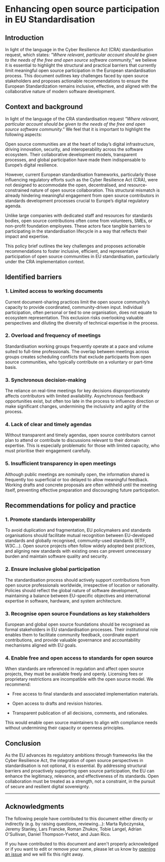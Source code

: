 # Enhancing open source participation in EU Standardisation
## Introduction
In light of the language in the Cyber Resilience Act (CRA) standardisation request, which states: *"Where relevant, particular account should be given to the needs of the free and open source software community,"* we believe it is essential to highlight the structural and practical barriers that currently limit meaningful open source participation in the European standardisation process. This document outlines key challenges faced by open source stakeholders and proposes actionable recommendations to ensure the European Standardization remains inclusive, effective, and aligned with the collaborative nature of modern software development.

## Context and background
In light of the language of the CRA standardisation request *"Where relevant, particular account should be given to the needs of the free and open source software community."* We feel that it is important to highlight the following aspects:

Open source communities are at the heart of today’s digital infrastructure, driving innovation, security, and interoperability across the software ecosystem. Their collaborative development models, transparent processes, and global participation have made them indispensable to Europe’s digital resilience.

However, current European standardisation frameworks, particularly those influencing regulatory efforts such as the Cyber Resilience Act (CRA), were not designed to accommodate the open, decentralised, and resource-constrained nature of open source collaboration. This structural mismatch is already hindering meaningful engagement from open source contributors in standards development processes crucial to Europe’s digital regulatory agenda.

Unlike large companies with dedicated staff and resources for standards bodies, open source contributions often come from volunteers, SMEs, or non-profit foundation employees. These actors face tangible barriers to participating in the standardisation lifecycle in a way that reflects their impact and expertise.

This policy brief outlines the key challenges and proposes actionable recommendations to foster inclusive, efficient, and representative participation of open source communities in EU standardisation, particularly under the CRA implementation context.

## Identified barriers

### 1\. Limited access to working documents

Current document-sharing practices limit the open source community’s capacity to provide coordinated, community-driven input. Individual participation, often personal or tied to one organisation, does not equate to ecosystem representation. This exclusion risks overlooking valuable perspectives and diluting the diversity of technical expertise in the process.

### 2\. Overload and frequency of meetings

Standardisation working groups frequently operate at a pace and volume suited to full-time professionals. The overlap between meetings across groups creates scheduling conflicts that exclude participants from open source communities, who typically contribute on a voluntary or part-time basis.

### 3\. Synchronous decision-making

The reliance on real-time meetings for key decisions disproportionately affects contributors with limited availability. Asynchronous feedback opportunities exist, but often too late in the process to influence direction or make significant changes, undermining the inclusivity and agility of the process.

### 4\. Lack of clear and timely agendas

Without transparent and timely agendas, open source contributors cannot plan to attend or contribute to discussions relevant to their domain expertise. This is especially problematic for those with limited capacity, who must prioritise their engagement carefully.

### 5\. Insufficient transparency in open meetings

Although public meetings are nominally open, the information shared is frequently too superficial or too delayed to allow meaningful feedback. Working drafts and concrete proposals are often withheld until the meeting itself, preventing effective preparation and discouraging future participation.


## Recommendations for policy and practice

### 1\. Promote standards interoperability

To avoid duplication and fragmentation, EU policymakers and standards organisations should facilitate mutual recognition between EU-developed standards and globally recognised, community-used standards (IETF, W3C…). Open source projects often follow widely adopted best practices, and aligning new standards with existing ones can prevent unnecessary burden and maintain software quality and security.

### 2\. Ensure inclusive global participation

The standardisation process should actively support contributions from open source professionals worldwide, irrespective of location or nationality. Policies should reflect the global nature of software development, maintaining a balance between EU-specific objectives and international expertise in software, hardware, and system architecture.

### 3\. Recognise open source Foundations as key stakeholders

European and global open source foundations should be recognised as formal stakeholders in EU standardisation processes. Their institutional role enables them to facilitate community feedback, coordinate expert contributions, and provide valuable governance and accountability mechanisms aligned with EU goals.

### 4\. Enable free and open access to standards for open source

When standards are referenced in regulation and affect open source projects, they must be available freely and openly. Licensing fees or proprietary restrictions are incompatible with the open source model. We recommend:

* Free access to final standards and associated implementation materials.

* Open access to drafts and revision histories.

* Transparent publication of all decisions, comments, and rationales.

This would enable open source maintainers to align with compliance needs without undermining their capacity or openness principles.

## Conclusion

As the EU advances its regulatory ambitions through frameworks like the Cyber Resilience Act, the integration of open source perspectives in standardisation is not optional, it is essential. By addressing structural barriers and proactively supporting open source participation, the EU can enhance the legitimacy, relevance, and effectiveness of its standards. Open collaboration must be treated as a strength, not a constraint, in the pursuit of secure and resilient digital sovereignty.

---
## Acknowledgments

The following people have contributed to this document either directly or indirectly (e.g. by raising questions, reviewing...):
Marta Rybczynska,
Jeremy Stanley,
Lars Francke,
Roman Zhukov,
Tobie Langel,
Adrian O'Sullivan,
Daniel Thompson-Yvetot,
and Juan Rico.

If you have contributed to this document and aren't properly acknowledged or if you want to edit or remove your name, please let us know by [opening an issue](https://github.com/orcwg/orcwg/issues/new) and we will fix this right away.

